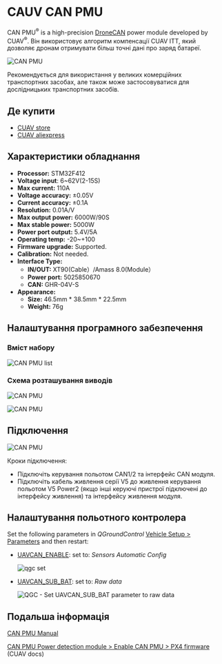 # CAUV CAN PMU

CAN PMU<sup>&reg;</sup> is a high-precision [DroneCAN](index.md) power module developed by CUAV<sup>&reg;</sup>.
Він використовує алгоритм компенсації CUAV ITT, який дозволяє дронам отримувати більш точні дані про заряд батареї.

![CAN PMU](../../assets/hardware/power_module/cuav_can/can_pmu.jpg)

Рекомендується для використання у великих комерційних транспортних засобах, але також може застосовуватися для дослідницьких транспортних засобів.

## Де купити

- [CUAV store](https://store.cuav.net/index.php)
- [CUAV aliexpress ](https://www.aliexpress.com/item/4000369700535.html)

## Характеристики обладнання

- **Processor:** STM32F412
- **Voltage input**: 6~62V\(2-15S\)
- **Max current:** 110A
- **Voltage accuracy:** ±0.05V
- **Current accuracy:** ±0.1A
- **Resolution:** 0.01A/V
- **Max output power:** 6000W/90S
- **Max stable power:** 5000W
- **Power port output:** 5.4V/5A
- **Operating temp:** -20~+100
- **Firmware upgrade:** Supported.
- **Calibration:** Not needed.
- **Interface Type:**
  - **IN/OUT:** XT90\(Cable）/Amass 8.0\(Module）
  - **Power port:** 5025850670
  - **CAN:** GHR-04V-S
- **Appearance:**
  - **Size:** 46.5mm \* 38.5mm \* 22.5mm
  - **Weight:** 76g

## Налаштування програмного забезпечення

### Вміст набору

![CAN PMU list](../../assets/hardware/power_module/cuav_can/can_pmu_list.png)

### Схема розташування виводів

![CAN PMU](../../assets/hardware/power_module/cuav_can/can_pmu_pinouts_en.png)

![CAN PMU](../../assets/hardware/power_module/cuav_can/can_pmu_pinouts_en2.png)

## Підключення

![CAN PMU](../../assets/hardware/power_module/cuav_can/can_pmu_connection_en.png)

Кроки підключення:

- Підключіть керування польотом CAN1/2 та інтерфейс CAN модуля.
- Підключіть кабель живлення серії V5 до живлення керування польотом V5 Power2 (якщо інші керуючі пристрої підключені до інтерфейсу живлення) та інтерфейсу живлення модуля.

## Налаштування польотного контролера

Set the following parameters in _QGroundControl_ [Vehicle Setup > Parameters](../advanced_config/parameters.md) and then restart:

- [UAVCAN_ENABLE](../advanced_config/parameter_reference.md#UAVCAN_ENABLE): set to: _Sensors Automatic Config_

  ![qgc set](../../assets/hardware/power_module/cuav_can/qgc_set_en.png)

- [UAVCAN_SUB_BAT](../advanced_config/parameter_reference.md#UAVCAN_SUB_BAT): set to: _Raw data_

  ![QGC - Set UAVCAN_SUB_BAT parameter to raw data](../../assets/hardware/power_module/cuav_can/qgc_set_usavcan_sub_bat.png)

## Подальша інформація

[CAN PMU Manual](http://manual.cuav.net/power-module/CAN-PMU.pdf)

[CAN PMU Power detection module > Enable CAN PMU > PX4 firmware](https://doc.cuav.net/power-module/can-pmu/en/) (CUAV docs)
